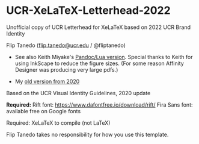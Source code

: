 # UCR-XeLaTeX-Letterhead-2022
Unofficial copy of UCR Letterhead for XeLaTeX based on 2022 UCR Brand Identity

Flip Tanedo (flip.tanedo@ucr.edu / @fliptanedo)

* See also Keith Miyake's [Pandoc/Lua version](https://gitlab.com/kaymmm/UCR-Pandoc-Letterhead/). Special thanks to Keith for using InkScape to reduce the figure sizes. (For some reason Affinity Designer was producing very large pdfs.)

* My [old version from 2020](https://github.com/fliptanedo/UCR-XeLaTeX-Letterhead-2020)


Based on the UCR Visual Identity Guidelines, 2020 update

**Required:**
Rift font: https://www.dafontfree.io/download/rift/
Fira Sans font: available free on Google fonts

Required:
XeLaTeX to compile (not LaTeX)

Flip Tanedo takes no responsibility for how you use this template.
